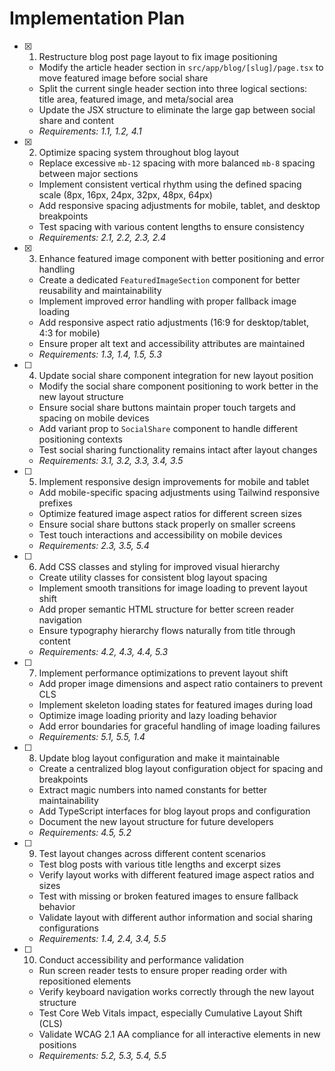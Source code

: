# Implementation Plan

- [x] 1. Restructure blog post page layout to fix image positioning
  - Modify the article header section in `src/app/blog/[slug]/page.tsx` to move featured image before social share
  - Split the current single header section into three logical sections: title area, featured image, and meta/social area
  - Update the JSX structure to eliminate the large gap between social share and content
  - _Requirements: 1.1, 1.2, 4.1_

- [x] 2. Optimize spacing system throughout blog layout
  - Replace excessive `mb-12` spacing with more balanced `mb-8` spacing between major sections
  - Implement consistent vertical rhythm using the defined spacing scale (8px, 16px, 24px, 32px, 48px, 64px)
  - Add responsive spacing adjustments for mobile, tablet, and desktop breakpoints
  - Test spacing with various content lengths to ensure consistency
  - _Requirements: 2.1, 2.2, 2.3, 2.4_

- [x] 3. Enhance featured image component with better positioning and error handling
  - Create a dedicated `FeaturedImageSection` component for better reusability and maintainability
  - Implement improved error handling with proper fallback image loading
  - Add responsive aspect ratio adjustments (16:9 for desktop/tablet, 4:3 for mobile)
  - Ensure proper alt text and accessibility attributes are maintained
  - _Requirements: 1.3, 1.4, 1.5, 5.3_

- [ ] 4. Update social share component integration for new layout position
  - Modify the social share component positioning to work better in the new layout structure
  - Ensure social share buttons maintain proper touch targets and spacing on mobile devices
  - Add variant prop to `SocialShare` component to handle different positioning contexts
  - Test social sharing functionality remains intact after layout changes
  - _Requirements: 3.1, 3.2, 3.3, 3.4, 3.5_

- [ ] 5. Implement responsive design improvements for mobile and tablet
  - Add mobile-specific spacing adjustments using Tailwind responsive prefixes
  - Optimize featured image aspect ratios for different screen sizes
  - Ensure social share buttons stack properly on smaller screens
  - Test touch interactions and accessibility on mobile devices
  - _Requirements: 2.3, 3.5, 5.4_

- [ ] 6. Add CSS classes and styling for improved visual hierarchy
  - Create utility classes for consistent blog layout spacing
  - Implement smooth transitions for image loading to prevent layout shift
  - Add proper semantic HTML structure for better screen reader navigation
  - Ensure typography hierarchy flows naturally from title through content
  - _Requirements: 4.2, 4.3, 4.4, 5.3_

- [ ] 7. Implement performance optimizations to prevent layout shift
  - Add proper image dimensions and aspect ratio containers to prevent CLS
  - Implement skeleton loading states for featured images during load
  - Optimize image loading priority and lazy loading behavior
  - Add error boundaries for graceful handling of image loading failures
  - _Requirements: 5.1, 5.5, 1.4_

- [ ] 8. Update blog layout configuration and make it maintainable
  - Create a centralized blog layout configuration object for spacing and breakpoints
  - Extract magic numbers into named constants for better maintainability
  - Add TypeScript interfaces for blog layout props and configuration
  - Document the new layout structure for future developers
  - _Requirements: 4.5, 5.2_

- [ ] 9. Test layout changes across different content scenarios
  - Test blog posts with various title lengths and excerpt sizes
  - Verify layout works with different featured image aspect ratios and sizes
  - Test with missing or broken featured images to ensure fallback behavior
  - Validate layout with different author information and social sharing configurations
  - _Requirements: 1.4, 2.4, 3.4, 5.5_

- [ ] 10. Conduct accessibility and performance validation
  - Run screen reader tests to ensure proper reading order with repositioned elements
  - Verify keyboard navigation works correctly through the new layout structure
  - Test Core Web Vitals impact, especially Cumulative Layout Shift (CLS)
  - Validate WCAG 2.1 AA compliance for all interactive elements in new positions
  - _Requirements: 5.2, 5.3, 5.4, 5.5_